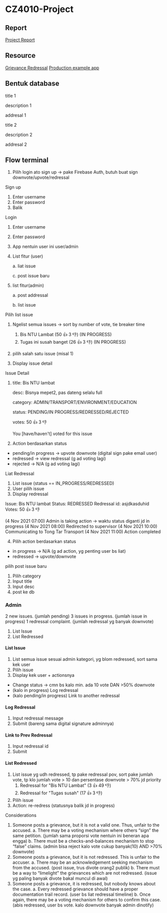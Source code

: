 # CZ4010-Project

## Report
[Project Report](https://docs.google.com/document/d/1muj1oRSUr-6eK2ajxkuAor-gu8bGWZPGdCS-bRVE-aM/edit?usp=sharing)

## Resource
[Grievance Redressal](https://en.wikipedia.org/wiki/Grievance_redressal)
[Production example app](https://docs.digit.org/)

## Bentuk database
title 1

description 1

addresal 1

title 2

description 2

addresal 2

## Flow terminal
1. Pilih login ato sign up -> pake Firebase Auth, butuh buat sign downvote/upvote/redressal

Sign up
1. Enter username
2. Enter password
3. Balik

Login
1. Enter username
2. Enter password
3. App nentuin user ini user/admin

4. List fitur (user)

	a. liat issue
	
	c. post issue baru

4. list fitur(admin)

	a. post addressal
	
	b. list issue


Pilih list issue
1. Ngelist semua issues -> sort by number of vote, tie breaker time
	1) Bis NTU Lambat (50 👍 3 👎) (IN PROGRESS)
	2) Tugas ini susah banget (26 👍 3 👎) (IN PROGRESS)

2. pilih salah satu issue (misal 1)
3. Display issue detail

Issue Detail
1. title: Bis NTU lambat
   
   desc: Bisnya mepet2, pas dateng selalu full

   category: ADMIN/TRANSPORT/ENVIRONMENT/EDUCATION

   status: PENDING/IN PROGRESS/REDRESSED/REJECTED

   votes: 50 👍 3 👎

   You [have/haven't] voted for this issue

2. Action berdasarkan status
- pending/in progress -> upvote downvote (digital sign pake email user)
- redressed -> view redressal (g ad voting lagi)
- rejected -> N/A (g ad voting lagi)

Liat Redressal
1. List issue (status == IN_PROGRESS/REDRESSED)
2. User pilih issue
3. Display redressal

Issue: Bis NTU lambat
Status: REDRESSED
Redressal id: asjdkasduhid
Votes: 50 👍 3 👎

(4 Nov 2021 07:00) Admin is taking action -> waktu status diganti jd in progress
(4 Nov 2021 08:00) Redirected to supervisor
(4 Nov 2021 10:00) Communicating to Tong Tar Transport
(4 Nov 2021 11:00) Action completed

4. Pilih action berdasarkan status
- in progress -> N/A (g ad action, yg penting user bs liat)
- redressed -> upvote/downvote

pilih post issue baru
1. Pilih category
2. Input title
3. Input desc
3. post ke db

### Admin
2 new issues. (jumlah pending)
3 issues in progress. (jumlah issue in progress)
1 redressal complaint. (jumlah redressal yg banyak downvote)

1. List Issue
2. List Redressed
#### List Issue
1. List semua issue sesuai admin kategori, yg blom redressed, sort sama kek user
2. Pilih issue
3. Display kek user + actionsnya
- Change status -> cmn bs kalo min. ada 10 vote DAN >50% downvote 
- (kalo in progress) Log redressal
- (kalo pending/in progress) Link to another redressal

#### Log Redressal
1. Input redressal message
2. Submit (bareng sama digital signature adminnya)

#### Link to Prev Redressal
1. Input redressal id
2. Submit

#### List Redressed
1. List issue yg udh redressed, tp pake redressal pov, sort pake jumlah vote, tp klo jumlah vote > 10 dan persentase downvote > 70% jd priority
	1) Redressal for "Bis NTU Lambat" (3 👍 49 👎)
	2) Redressal for "Tugas susah" (17 👍 3 👎)
2. Pilih issue
3. Action: re-redress (statusnya balik jd in progress)

Considerations
1.	Someone posts a grievance, but it is not a valid one. Thus, unfair to the accused.
a.	There may be a voting mechanism where others “sign” the same petition. (jumlah sama proporsi vote nentuin ini beneran apa engga)
b.	There must be a checks-and-balances mechanism to stop “false” claims. (admin bisa reject kalo vote cukup banyak(10) AND >70% downvote)
2.	Someone posts a grievance, but it is not redressed. This is unfair to the accuser.
a.	There may be an acknowledgement seeking mechanism from the accused. (post issue, trus divote orang2 publik)
b.	There must be a way to “limelight” the grievances which are not redressed. (issue yg paling banyak divote bakal muncul di awal)
3.	Someone posts a grievance, it is redressed, but nobody knows about the case.
a.	Every redressed grievance should have a proper documentation trail record. (user bs liat redressal timeline)
b.	Once again, there may be a voting mechanism for others to confirm this case. (abis redressed, user bs vote. kalo downvote banyak admin dinotify)
 
